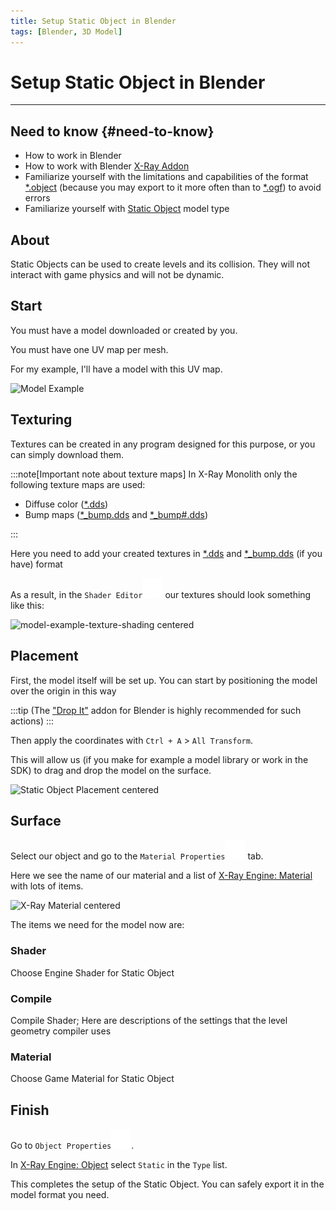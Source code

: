```yaml
---
title: Setup Static Object in Blender
tags: [Blender, 3D Model]
---
```


# Setup Static Object in Blender

___

## Need to know {#need-to-know}

- How to work in Blender
- How to work with Blender [X-Ray Addon](../../modding-tools/blender/README.mdx)
- Familiarize yourself with the limitations and capabilities of the format [*.object](../../references/file-formats/models/object.md) (because you may export to it more often than to [*.ogf](../../references/file-formats/models/ogf.md)) to avoid errors
- Familiarize yourself with [Static Object](../../../../glossary#static-object) model type

## About

Static Objects can be used to create levels and its collision. They will not interact with game physics and will not be dynamic.

## Start

You must have a model downloaded or created by you.

You must have one UV map per mesh.

For my example, I'll have a model with this UV map.

![Model Example](assets/images/setup-static-object-my-model-example.png)

## Texturing

Textures can be created in any program designed for this purpose, or you can simply download them.

:::note[Important note about texture maps]
In X-Ray Monolith only the following texture maps are used:

- Diffuse color ([*.dds](../../references/file-formats/textures/dds.md))
- Bump maps ([*_bump.dds](../../references/file-formats/textures/bump.md) and [*_bump#.dds](../../references/file-formats/textures/bump_hash.md))

:::

Here you need to add your created textures in [*.dds](../../references/file-formats/textures/dds.md) and [*_bump.dds](../../references/file-formats/textures/bump.md) (if you have) format

As a result, in the `Shader Editor`![Shader Editor svg-icon](../../../static/icons/blender/shader.svg) our textures should look something like this:

![model-example-texture-shading centered](assets/images/model-example-texture-shading.png)

## Placement

First, the model itself will be set up.
You can start by positioning the model over the origin in this way

:::tip
(The ["Drop It"](https://andreasaust.gumroad.com/l/drop_it) addon for Blender is highly recommended for such actions)
:::

Then apply the coordinates with `Ctrl + A` > `All Transform`.

This will allow us (if you make for example a model library or work in the SDK) to drag and drop the model on the surface.

![Static Object Placement centered](assets/gifs/setup-static-object-placement.gif)

## Surface

Select our object and go to the `Material Properties`![Material Properties svg-icon](../../../static/icons/blender/material.svg) tab.

Here we see the name of our material and a list of [X-Ray Engine: Material](../../modding-tools/blender/addon-panels/panel-material.md) with lots of items.

![X-Ray Material centered](assets/images/x-ray-material.png)

The items we need for the model now are:

### Shader

Choose Engine Shader for Static Object

### Compile

Compile Shader; Here are descriptions of the settings that the level geometry compiler uses

### Material

Choose Game Material for Static Object

## Finish

Go to `Object Properties`![Object Properties svg-icon](../../../static/icons/blender/object-data.svg).

In [X-Ray Engine: Object](../../modding-tools/blender/addon-panels/panel-object.md) select `Static` in the `Type` list.

This completes the setup of the Static Object. You can safely export it in the model format you need.
